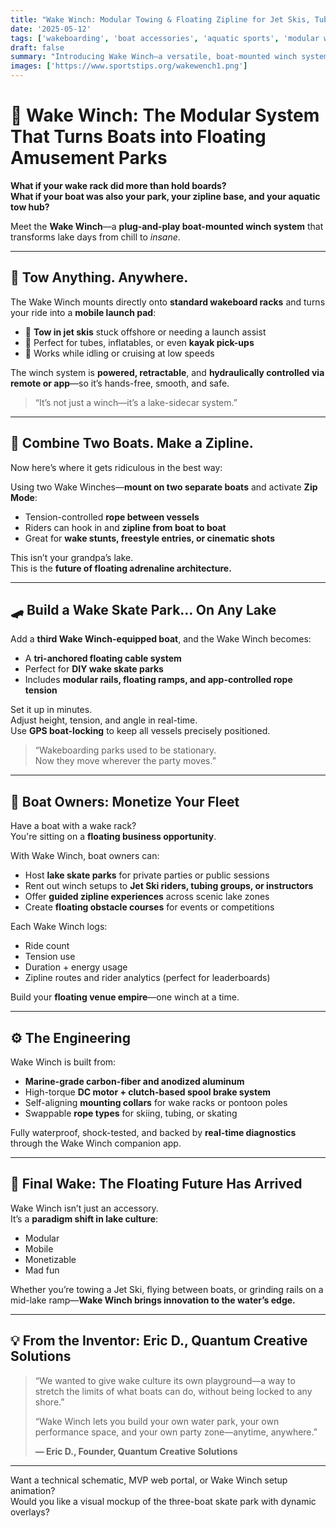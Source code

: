 ```yaml
---
title: "Wake Winch: Modular Towing & Floating Zipline for Jet Skis, Tubes, and Wake Parks"  
date: '2025-05-12'  
tags: ['wakeboarding', 'boat accessories', 'aquatic sports', 'modular winch system', 'floating skate park', 'lake lifestyle', 'tow ropes', 'water zipline', 'wake innovation']  
draft: false  
summary: "Introducing Wake Winch—a versatile, boat-mounted winch system that turns any lake into a playground. Tow in jet skis, link boats into floating wake parks, or zipline across the water with this plug-and-play aquatic invention."  
images: ['https://www.sportstips.org/wakewench1.png']  
---
```


# 🧲 Wake Winch: The Modular System That Turns Boats into Floating Amusement Parks

**What if your wake rack did more than hold boards?**  
**What if your boat was also your park, your zipline base, and your aquatic tow hub?**

Meet the **Wake Winch**—a **plug-and-play boat-mounted winch system** that transforms lake days from chill to *insane*.

---

## 🎣 Tow Anything. Anywhere.

The Wake Winch mounts directly onto **standard wakeboard racks** and turns your ride into a **mobile launch pad**:

- 🎯 **Tow in jet skis** stuck offshore or needing a launch assist  
- 🛟 Perfect for tubes, inflatables, or even **kayak pick-ups**  
- 🚤 Works while idling or cruising at low speeds  

The winch system is **powered, retractable**, and **hydraulically controlled via remote or app**—so it’s hands-free, smooth, and safe.

> “It’s not just a winch—it’s a lake-sidecar system.”

---

## 🔗 Combine Two Boats. Make a Zipline.

Now here’s where it gets ridiculous in the best way:

Using two Wake Winches—**mount on two separate boats** and activate **Zip Mode**:

- Tension-controlled **rope between vessels**  
- Riders can hook in and **zipline from boat to boat**  
- Great for **wake stunts, freestyle entries, or cinematic shots**

This isn’t your grandpa’s lake.  
This is the **future of floating adrenaline architecture.**

---

## 🛹 Build a Wake Skate Park… On Any Lake

Add a **third Wake Winch-equipped boat**, and the Wake Winch becomes:

- A **tri-anchored floating cable system**  
- Perfect for **DIY wake skate parks**  
- Includes **modular rails, floating ramps, and app-controlled rope tension**

Set it up in minutes.  
Adjust height, tension, and angle in real-time.  
Use **GPS boat-locking** to keep all vessels precisely positioned.

> “Wakeboarding parks used to be stationary.  
> Now they move wherever the party moves.”

---

## 👑 Boat Owners: Monetize Your Fleet

Have a boat with a wake rack?  
You're sitting on a **floating business opportunity**.

With Wake Winch, boat owners can:

- Host **lake skate parks** for private parties or public sessions  
- Rent out winch setups to **Jet Ski riders, tubing groups, or instructors**  
- Offer **guided zipline experiences** across scenic lake zones  
- Create **floating obstacle courses** for events or competitions

Each Wake Winch logs:

- Ride count  
- Tension use  
- Duration + energy usage  
- Zipline routes and rider analytics (perfect for leaderboards)

Build your **floating venue empire**—one winch at a time.

---

## ⚙️ The Engineering

Wake Winch is built from:

- **Marine-grade carbon-fiber and anodized aluminum**  
- High-torque **DC motor + clutch-based spool brake system**  
- Self-aligning **mounting collars** for wake racks or pontoon poles  
- Swappable **rope types** for skiing, tubing, or skating  

Fully waterproof, shock-tested, and backed by **real-time diagnostics** through the Wake Winch companion app.

---

## 🧬 Final Wake: The Floating Future Has Arrived

Wake Winch isn’t just an accessory.  
It’s a **paradigm shift in lake culture**:

- Modular  
- Mobile  
- Monetizable  
- Mad fun  

Whether you’re towing a Jet Ski, flying between boats, or grinding rails on a mid-lake ramp—**Wake Winch brings innovation to the water’s edge.**

---

## 💡 From the Inventor: Eric D., Quantum Creative Solutions

> “We wanted to give wake culture its own playground—a way to stretch the limits of what boats can do, without being locked to any shore.”  
>  
> “Wake Winch lets you build your own water park, your own performance space, and your own party zone—anytime, anywhere.”  
>  
> **— Eric D., Founder, Quantum Creative Solutions**

---

Want a technical schematic, MVP web portal, or Wake Winch setup animation?  
Would you like a visual mockup of the three-boat skate park with dynamic overlays?
